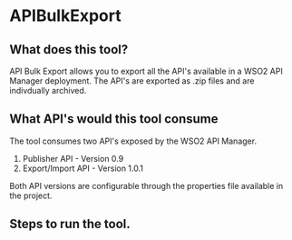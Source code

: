 # APIBulkExport
## What does this tool?
API Bulk Export allows you to export all the API's available in a WSO2 API Manager deployment. The API's are exported as .zip files and are indivdually archived. 

## What API's would this tool consume
The tool consumes two API's exposed by the WSO2 API Manager.
1. Publisher API - Version 0.9
2. Export/Import API - Version 1.0.1

Both API versions are configurable through the properties file available in the project.

## Steps to run the tool.


